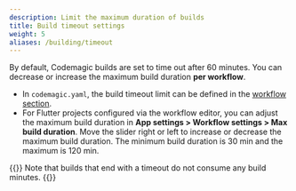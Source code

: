 ```yaml
---
description: Limit the maximum duration of builds
title: Build timeout settings
weight: 5
aliases: /building/timeout
---
```


By default, Codemagic builds are set to time out after 60 minutes. You can decrease or increase the maximum build duration **per workflow**.

* In `codemagic.yaml`, the build timeout limit can be defined in the [workflow section](../getting-started/yaml#workflows). 
* For Flutter projects configured via the workflow editor, you can adjust the maximum build duration in **App settings > Workflow settings > Max build duration**. Move the slider right or left to increase or decrease the maximum build duration. The minimum build duration is 30 min and the maximum is 120 min.

{{<notebox>}}
Note that builds that end with a timeout do not consume any build minutes.
{{</notebox>}}



